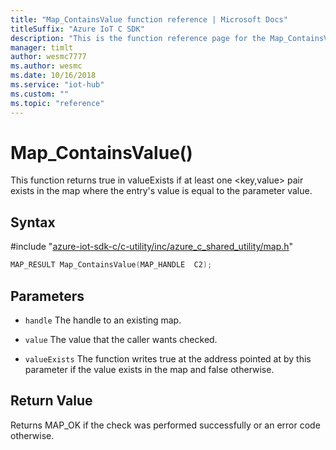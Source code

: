 ```yaml
---                             
title: "Map_ContainsValue function reference | Microsoft Docs" 
titleSuffix: "Azure IoT C SDK"            
description: "This is the function reference page for the Map_ContainsValue() function in the Azure IoT C SDK. This SDK is used with Azure IoT Hub and Azure IoT Hub Device Provisioning Service"            
manager: timlt                 
author: wesmc7777              
ms.author: wesmc               
ms.date: 10/16/2018                    
ms.service: "iot-hub"             
ms.custom: ""                
ms.topic: "reference"        
---                            
```


# Map_ContainsValue()

This function returns true in valueExists if at least one <key,value> pair exists in the map where the entry's value is equal to the parameter value.

## Syntax

\#include "[azure-iot-sdk-c/c-utility/inc/azure_c_shared_utility/map.h](../map-h.md)"  
```C
MAP_RESULT Map_ContainsValue(MAP_HANDLE  C2);
```

## Parameters
* `handle` The handle to an existing map. 

* `value` The value that the caller wants checked. 

* `valueExists` The function writes true at the address pointed at by this parameter if the value exists in the map and false otherwise.

## Return Value
Returns MAP_OK if the check was performed successfully or an error code otherwise.

